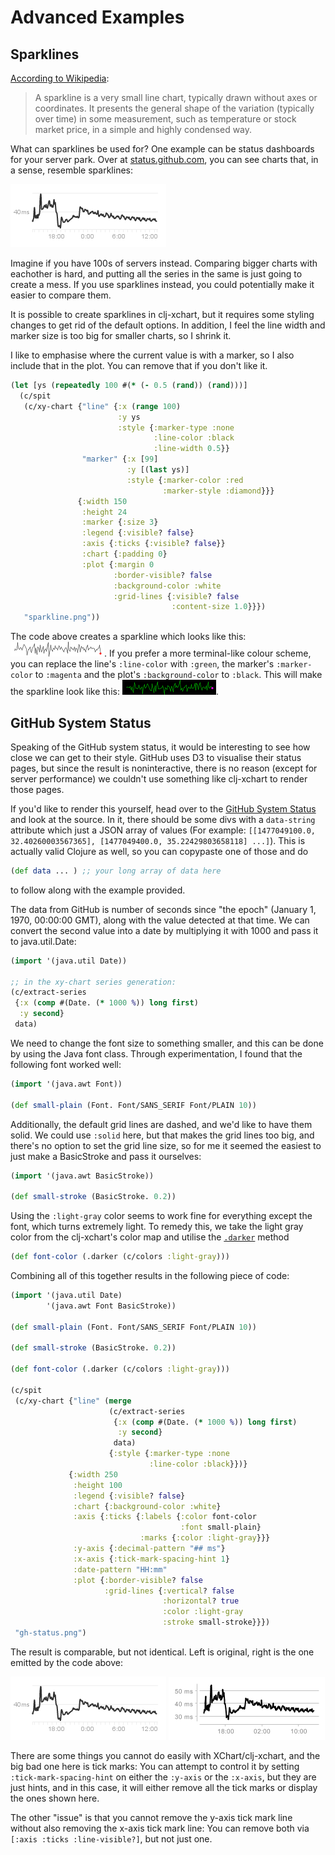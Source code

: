# Advanced Examples

## Sparklines

[According to Wikipedia](https://en.wikipedia.org/wiki/Sparkline):

> A sparkline is a very small line chart, typically drawn without axes or
> coordinates. It presents the general shape of the variation (typically over
> time) in some measurement, such as temperature or stock market price, in a
> simple and highly condensed way.

What can sparklines be used for? One example can be status dashboards for your
server park. Over at [status.github.com](https://status.github.com), you can see
charts that, in a sense, resemble sparklines:

![Mean response time over at GitHub](imgs/gh-mean-response.png)

Imagine if you have 100s of servers instead. Comparing bigger charts with
eachother is hard, and putting all the series in the same is just going to
create a mess. If you use sparklines instead, you could potentially make it
easier to compare them.

It is possible to create sparklines in clj-xchart, but it requires some styling
changes to get rid of the default options. In addition, I feel the line width
and marker size is too big for smaller charts, so I shrink it.

I like to emphasise where the current value is with a marker, so I also include
that in the plot. You can remove that if you don't like it.

```clj
(let [ys (repeatedly 100 #(* (- 0.5 (rand)) (rand)))]
  (c/spit
   (c/xy-chart {"line" {:x (range 100)
                        :y ys
                        :style {:marker-type :none
                                :line-color :black
                                :line-width 0.5}}
                "marker" {:x [99]
                          :y [(last ys)]
                          :style {:marker-color :red
                                  :marker-style :diamond}}}
               {:width 150
                :height 24
                :marker {:size 3}
                :legend {:visible? false}
                :axis {:ticks {:visible? false}}
                :chart {:padding 0}
                :plot {:margin 0
                       :border-visible? false
                       :background-color :white
                       :grid-lines {:visible? false
                                    :content-size 1.0}}})
   "sparkline.png"))
```

The code above creates a sparkline which looks like this:
![standard looking sparkline](imgs/default-sparkline.png). If you prefer a more
terminal-like colour scheme, you can replace the line's `:line-color` with
`:green`, the marker's `:marker-color` to `:magenta` and the plot's
`:background-color` to `:black`. This will make the sparkline look like this:
![sparkline with terminal colors](imgs/hacker-sparkline.png).

## GitHub System Status

Speaking of the GitHub system status, it would be interesting to see how close
we can get to their style. GitHub uses D3 to visualise their status pages, but
since the result is noninteractive, there is no reason (except for server
performance) we couldn't use something like clj-xchart to render those pages.

If you'd like to render this yourself, head over to the
[GitHub System Status](https://status.github.com/) and look at the source. In
it, there should be some divs with a `data-string` attribute which just a JSON
array of values (For example: `[[1477049100.0, 32.40260003567365],
[1477049400.0, 35.22429803658118] ...]`). This is actually valid Clojure as
well, so you can copypaste one of those and do

```clj
(def data ... ) ;; your long array of data here
```

to follow along with the example provided.

The data from GitHub is number of seconds since "the epoch" (January 1, 1970,
00:00:00 GMT), along with the value detected at that time. We can convert the
second value into a date by multiplying it with 1000 and pass it to
java.util.Date:

```clj
(import '(java.util Date))

;; in the xy-chart series generation:
(c/extract-series
 {:x (comp #(Date. (* 1000 %)) long first)
  :y second}
 data)
```

We need to change the font size to something smaller, and this can be done by
using the Java font class. Through experimentation, I found that the following
font worked well:

```clj
(import '(java.awt Font))

(def small-plain (Font. Font/SANS_SERIF Font/PLAIN 10))
```

Additionally, the default grid lines are dashed, and we'd like to have them
solid. We could use `:solid` here, but that makes the grid lines too big, and
there's no option to set the grid line size, so for me it seemed the easiest to
just make a BasicStroke and pass it ourselves:

```clj
(import '(java.awt BasicStroke))

(def small-stroke (BasicStroke. 0.2))
```

Using the `:light-gray` color seems to work fine for everything except the font,
which turns extremely light. To remedy this, we take the light gray color from
the clj-xchart's color map and utilise the
[`.darker`](https://docs.oracle.com/javase/7/docs/api/java/awt/Color.html#darker\(\))
method

```clj
(def font-color (.darker (c/colors :light-gray)))
```

Combining all of this together results in the following piece of code:

```clj
(import '(java.util Date)
        '(java.awt Font BasicStroke))

(def small-plain (Font. Font/SANS_SERIF Font/PLAIN 10))

(def small-stroke (BasicStroke. 0.2))

(def font-color (.darker (c/colors :light-gray)))

(c/spit
 (c/xy-chart {"line" (merge
                      (c/extract-series
                       {:x (comp #(Date. (* 1000 %)) long first)
                        :y second}
                       data)
                      {:style {:marker-type :none
                               :line-color :black}})}
             {:width 250
              :height 100
              :legend {:visible? false}
              :chart {:background-color :white}
              :axis {:ticks {:labels {:color font-color
                                      :font small-plain}
                             :marks {:color :light-gray}}}
              :y-axis {:decimal-pattern "## ms"}
              :x-axis {:tick-mark-spacing-hint 1}
              :date-pattern "HH:mm"
              :plot {:border-visible? false
                     :grid-lines {:vertical? false
                                  :horizontal? true
                                  :color :light-gray
                                  :stroke small-stroke}}})
 "gh-status.png")
```

The result is comparable, but not identical. Left is original, right is the one
emitted by the code above:

![Mean response time over at GitHub](imgs/gh-mean-response.png "Original") ![clj-xchart output](imgs/gh-copycat-mean-response.png "Copycat")

There are some things you cannot do easily with XChart/clj-xchart, and the big
bad one here is tick marks: You can attempt to control it by setting
`:tick-mark-spacing-hint` on either the `:y-axis` or the `:x-axis`, but they are
just hints, and in this case, it will either remove all the tick marks or
display the ones shown here.

The other "issue" is that you cannot remove the y-axis tick mark line without
also removing the x-axis tick mark line: You can remove both via
`[:axis :ticks :line-visible?]`, but not just one.
